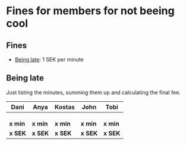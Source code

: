 # Fines for members for not beeing cool

## Fines

* [Being late](https://github.com/SEP007/resources/blob/master/group-rules.md): 1 SEK per minute

## Being late

Just listing the minutes, summing them up and calculating the final fee.

| Dani      | Anya      | Kostas    | John      |  Tobi     |
| ----------|-----------| ----------|-----------|-----------|
|           |           |           |           |           |
|           |           |           |           |           |
|           |           |           |           |           |
| **x min** | **x min** | **x min** | **x min** | **x min** |
| **x SEK** | **x SEK** | **x SEK** | **x SEK** | **x SEK** |